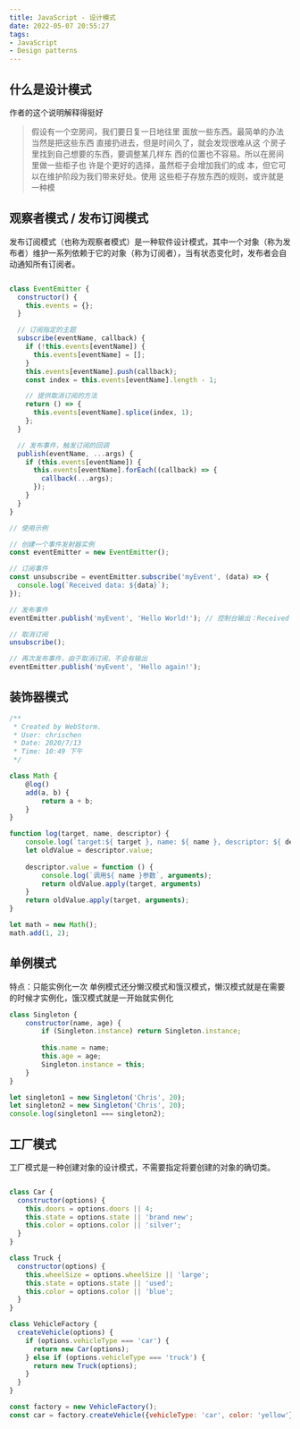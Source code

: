 ```yaml
---
title: JavaScript - 设计模式
date: 2022-05-07 20:55:27
tags:
- JavaScript
- Design patterns
---
```



## **什么是设计模式**

作者的这个说明解释得挺好

> 假设有一个空房间，我们要日复一日地往里 面放一些东西。最简单的办法当然是把这些东西 直接扔进去，但是时间久了，就会发现很难从这 个房子里找到自己想要的东西，要调整某几样东 西的位置也不容易。所以在房间里做一些柜子也 许是个更好的选择，虽然柜子会增加我们的成 本，但它可以在维护阶段为我们带来好处。使用 这些柜子存放东西的规则，或许就是一种模

## 观察者模式 / 发布订阅模式

发布订阅模式（也称为观察者模式）是一种软件设计模式，其中一个对象（称为发布者）维护一系列依赖于它的对象（称为订阅者），当有状态变化时，发布者会自动通知所有订阅者。

```javascript

class EventEmitter {
  constructor() {
    this.events = {};
  }

  // 订阅指定的主题
  subscribe(eventName, callback) {
    if (!this.events[eventName]) {
      this.events[eventName] = [];
    }
    this.events[eventName].push(callback);
    const index = this.events[eventName].length - 1;

    // 提供取消订阅的方法
    return () => {
      this.events[eventName].splice(index, 1);
    };
  }

  // 发布事件，触发订阅的回调
  publish(eventName, ...args) {
    if (this.events[eventName]) {
      this.events[eventName].forEach((callback) => {
        callback(...args);
      });
    }
  }
}

// 使用示例

// 创建一个事件发射器实例
const eventEmitter = new EventEmitter();

// 订阅事件
const unsubscribe = eventEmitter.subscribe('myEvent', (data) => {
  console.log(`Received data: ${data}`);
});

// 发布事件
eventEmitter.publish('myEvent', 'Hello World!'); // 控制台输出：Received data: Hello World!

// 取消订阅
unsubscribe();

// 再次发布事件，由于取消订阅，不会有输出
eventEmitter.publish('myEvent', 'Hello again!');

```


## 装饰器模式

```javascript
/**
 * Created by WebStorm.
 * User: chrischen
 * Date: 2020/7/13
 * Time: 10:49 下午
 */

class Math {
    @log()
    add(a, b) {
        return a + b;
    }
}

function log(target, name, descriptor) {
    console.log(`target:${ target }, name: ${ name }, descriptor: ${ descriptor }`);
    let oldValue = descriptor.value;
    
    descriptor.value = function () {
        console.log(`调用${ name }参数`, arguments);
        return oldValue.apply(target, arguments)
    }
    return oldValue.apply(target, arguments);
}

let math = new Math();
math.add(1, 2);

```


## 单例模式

特点：只能实例化一次
单例模式还分懒汉模式和饿汉模式，懒汉模式就是在需要的时候才实例化，饿汉模式就是一开始就实例化

```javascript
class Singleton {
    constructor(name, age) {
        if (Singleton.instance) return Singleton.instance;
        
        this.name = name;
        this.age = age;
        Singleton.instance = this;
    }
}

let singleton1 = new Singleton('Chris', 20);
let singleton2 = new Singleton('Chris', 20);
console.log(singleton1 === singleton2);


```


## 工厂模式

工厂模式是一种创建对象的设计模式，不需要指定将要创建的对象的确切类。


```javascript

class Car {
  constructor(options) {
    this.doors = options.doors || 4;
    this.state = options.state || 'brand new';
    this.color = options.color || 'silver';
  }
}

class Truck {
  constructor(options) {
    this.wheelSize = options.wheelSize || 'large';
    this.state = options.state || 'used';
    this.color = options.color || 'blue';
  }
}

class VehicleFactory {
  createVehicle(options) {
    if (options.vehicleType === 'car') {
      return new Car(options);
    } else if (options.vehicleType === 'truck') {
      return new Truck(options);
    }
  }
}

const factory = new VehicleFactory();
const car = factory.createVehicle({vehicleType: 'car', color: 'yellow'});

```
